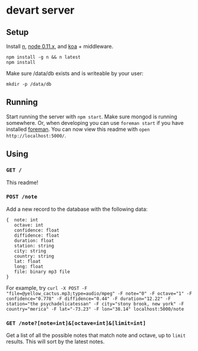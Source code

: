 devart server
=============

Setup
-----

Install [n](github.com/visionmedia/n), [node 0.11.x](nodejs.org), and [koa](koajs.org) + middleware.

```
npm install -g n && n latest
npm install
```

Make sure /data/db exists and is writeable by your user:

```
mkdir -p /data/db
```

Running
-------

Start running the server with `npm start`. Make sure mongod is running somewhere. Or, when developing you can use `foreman start` if you have installed [foreman](). You can now view this readme with `open http://localhost:5000/`.

Using
-----

### `GET /`

This readme!

### `POST /note`

Add a new record to the database with the following data:

```
{  note: int
   octave: int
   confidence: float
   diffidence: float
   duration: float
   station: string
   city: string
   country: string
   lat: float
   long: float
   file: binary mp3 file
}
```

For example, try `curl -X POST -F "file=@yellow_cactus.mp3;type=audio/mpeg" -F note="0" -F octave="1" -F confidence="0.778" -F diffidence="0.44" -F duration="12.22" -F station="the psychadelicatessan" -F city="stony brook, new york" -F country="merica" -F lat="-73.23" -F lon="38.14" localhost:5000/note`

### `GET /note?[note=int]&[octave=int]&[limit=int]`

Get a list of all the possible notes that match note and octave, up to `limit` results. This will sort by the latest notes.

